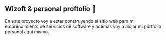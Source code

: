 ## Wizoft & personal proftolio 💼

En este proyecto voy a estar construyendo el sitio web para mi emprendimiento de servicios de software y además voy a alojar mi portfolio personal aqui mismo.
